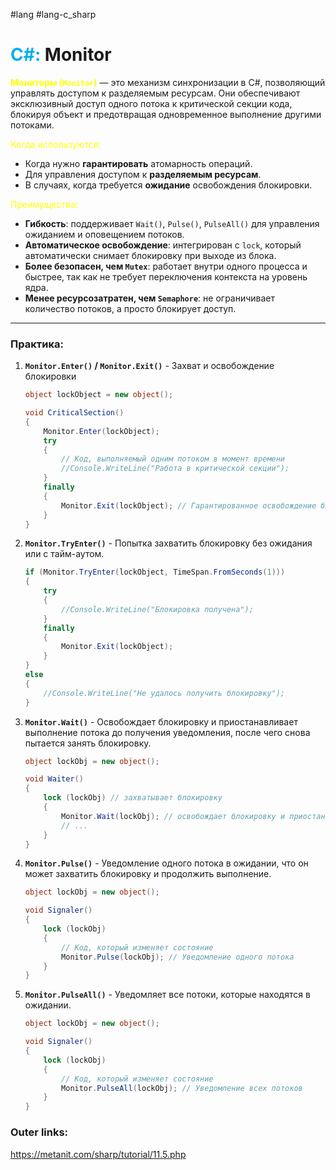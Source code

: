 #lang #lang-c_sharp 
# <font color="#00b0f0">C#:</font> Monitor

**<font color="#ffff00">Мониторы (`Monitor`)</font>** — это механизм синхронизации в C#, позволяющий управлять доступом к разделяемым ресурсам. Они обеспечивают эксклюзивный доступ одного потока к критической секции кода, блокируя объект и предотвращая одновременное выполнение другими потоками.

<font color="#ffff00">Когда используются:</font>
- Когда нужно **гарантировать** атомарность операций.
- Для управления доступом к **разделяемым ресурсам**.
- В случаях, когда требуется **ожидание** освобождения блокировки.

<font color="#ffff00">Преимущества:</font>
- **Гибкость**: поддерживает `Wait()`, `Pulse()`, `PulseAll()` для управления ожиданием и оповещением потоков.
- **Автоматическое освобождение**: интегрирован с `lock`, который автоматически снимает блокировку при выходе из блока.
- **Более безопасен, чем `Mutex`**: работает внутри одного процесса и быстрее, так как не требует переключения контекста на уровень ядра.
- **Менее ресурсозатратен, чем `Semaphore`**: не ограничивает количество потоков, а просто блокирует доступ.

---
### Практика:

1. **`Monitor.Enter()` / `Monitor.Exit()`** - Захват и освобождение блокировки
	```csharp
	object lockObject = new object();
	
	void CriticalSection()
	{
	    Monitor.Enter(lockObject);
	    try
	    {
	        // Код, выполняемый одним потоком в момент времени
	        //Console.WriteLine("Работа в критической секции");
	    }
	    finally
	    {
	        Monitor.Exit(lockObject); // Гарантированное освобождение блокировки
	    }
	}
	```

2. **`Monitor.TryEnter()`** - Попытка захватить блокировку без ожидания или с тайм-аутом.
	```csharp
	if (Monitor.TryEnter(lockObject, TimeSpan.FromSeconds(1)))
	{
	    try
	    {
	        //Console.WriteLine("Блокировка получена");
	    }
	    finally
	    {
	        Monitor.Exit(lockObject);
	    }
	}
	else
	{
	    //Console.WriteLine("Не удалось получить блокировку");
	}
	```

3. **`Monitor.Wait()`** - Освобождает блокировку и приостанавливает выполнение потока до получения уведомления, после чего снова пытается занять блокировку.
	```csharp
	object lockObj = new object();
	
	void Waiter()
	{
	    lock (lockObj) // захватывает блокировку
	    {
	        Monitor.Wait(lockObj); // освобождает блокировку и приостанавливает выполнение потока.
	        // ...
	    }
	}
	```

4. **`Monitor.Pulse()`** - Уведомление одного потока в ожидании, что он может захватить блокировку и продолжить выполнение. 
	```csharp
	object lockObj = new object();
	
	void Signaler()
	{
	    lock (lockObj)
	    {
	        // Код, который изменяет состояние
	        Monitor.Pulse(lockObj); // Уведомление одного потока
	    }
	}
	```

5. **`Monitor.PulseAll()`** - Уведомляет все потоки, которые находятся в ожидании. 
	```csharp
	object lockObj = new object();
	
	void Signaler()
	{
	    lock (lockObj)
	    {
	        // Код, который изменяет состояние
	        Monitor.PulseAll(lockObj); // Уведомление всех потоков
	    }
	}
	```

### Outer links:
https://metanit.com/sharp/tutorial/11.5.php